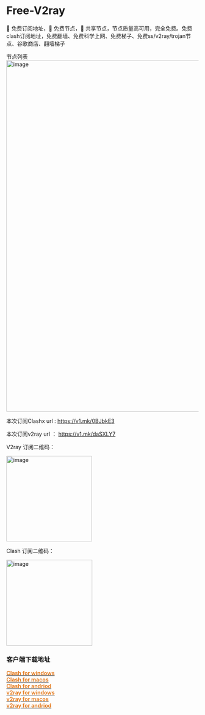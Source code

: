 # Free-V2ray
🚀 免费订阅地址，🚀 免费节点，🚀 共享节点，节点质量高可用，完全免费。免费clash订阅地址，免费翻墙、免费科学上网、免费梯子、免费ss/v2ray/trojan节点、谷歌商店、翻墙梯子


节点列表
<img width="920" alt="image" src="https://user-images.githubusercontent.com/113875371/190951548-1a9be3a8-7a2d-4638-ade3-2f429c2fa6c8.png">

本次订阅Clashx url : https://v1.mk/0BJbkE3

本次订阅v2ray url ： https://v1.mk/daSXLY7

V2ray 订阅二维码：

<img width="224" alt="image" src="https://user-images.githubusercontent.com/113875371/190952483-522a8968-d858-4ec3-9a2c-57e10d90c8a4.png">

Clash 订阅二维码：

<img width="225" alt="image" src="https://user-images.githubusercontent.com/113875371/190952635-6982e4c7-c470-467c-ad76-8d2829a06754.png">


### 客户端下载地址

<!DOCTYPE html>
<html>
<head>
</head>
<body>
<p><a href="https://clash.obash.cc/?p=41"><span style="color: #e67e23;"><strong>Clash for windows</strong></span></a><br /><a href="https://clash.obash.cc/?p=110"><span style="color: #e67e23;"><strong>Clash for macos</strong></span></a><br /><a href="https://clash.obash.cc/?p=44"><span style="color: #e67e23;"><strong>Clash for andriod</strong></span></a><br /><a href="https://clash.obash.cc/?p=43"><span style="color: #e67e23;"><strong>v2ray for windows</strong></span></a><br /><a href="https://clash.obash.cc/?p=47"><span style="color: #e67e23;"><strong>v2ray for macos</strong></span></a><br /><a href="https://clash.obash.cc/?p=49"><span style="color: #e67e23;"><strong>v2ray for andriod</strong></span></a></p>
</body>
</html>

